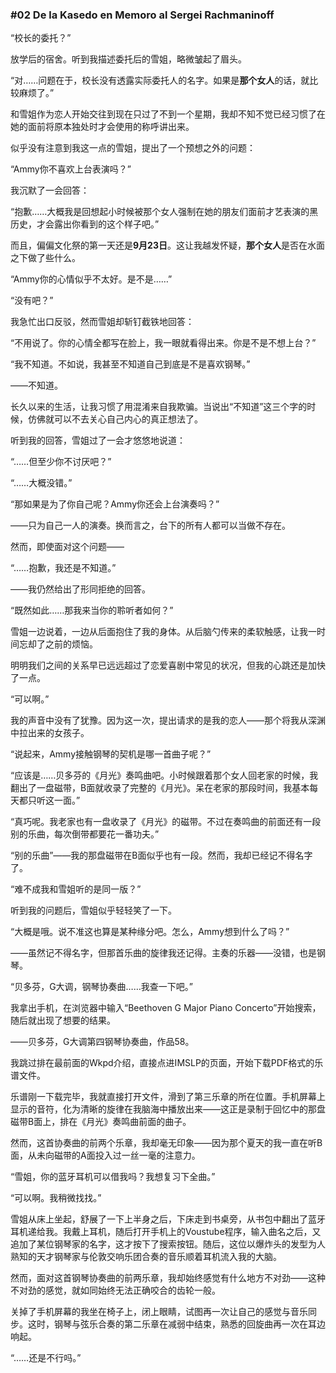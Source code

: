 ### #02 De la Kasedo en Memoro al Sergei Rachmaninoff

“校长的委托？”

放学后的宿舍。听到我描述委托后的雪姐，略微皱起了眉头。

“对……问题在于，校长没有透露实际委托人的名字。如果是**那个女人**的话，就比较麻烦了。”

和雪姐作为恋人开始交往到现在只过了不到一个星期，我却不知不觉已经习惯了在她的面前将原本独处时才会使用的称呼讲出来。

似乎没有注意到我这一点的雪姐，提出了一个预想之外的问题：

“Ammy你不喜欢上台表演吗？”

我沉默了一会回答：

“抱歉……大概我是回想起小时候被那个女人强制在她的朋友们面前才艺表演的黑历史，才会露出你看到的这个样子吧。”

而且，偏偏文化祭的第一天还是**9月23日**。这让我越发怀疑，**那个女人**是否在水面之下做了些什么。

“Ammy你的心情似乎不太好。是不是……”

“没有吧？”

我急忙出口反驳，然而雪姐却斩钉截铁地回答：

“不用说了。你的心情全都写在脸上，我一眼就看得出来。你是不是不想上台？”

“我不知道。不如说，我甚至不知道自己到底是不是喜欢钢琴。”

——不知道。

长久以来的生活，让我习惯了用混淆来自我欺骗。当说出“不知道”这三个字的时候，仿佛就可以不去关心自己内心的真正想法了。

听到我的回答，雪姐过了一会才悠悠地说道：

“……但至少你不讨厌吧？”

“……大概没错。”

“那如果是为了你自己呢？Ammy你还会上台演奏吗？”

——只为自己一人的演奏。换而言之，台下的所有人都可以当做不存在。

然而，即使面对这个问题——

“……抱歉，我还是不知道。”

——我仍然给出了形同拒绝的回答。

“既然如此……那我来当你的聆听者如何？”

雪姐一边说着，一边从后面抱住了我的身体。从后脑勺传来的柔软触感，让我一时间忘却了之前的烦恼。

明明我们之间的关系早已远远超过了恋爱喜剧中常见的状况，但我的心跳还是加快了一点。

“可以啊。”

我的声音中没有了犹豫。因为这一次，提出请求的是我的恋人——那个将我从深渊中拉出来的女孩子。

“说起来，Ammy接触钢琴的契机是哪一首曲子呢？”

“应该是……贝多芬的《月光》奏鸣曲吧。小时候跟着那个女人回老家的时候，我翻出了一盘磁带，B面就收录了完整的《月光》。呆在老家的那段时间，我基本每天都只听这一面。”

“真巧呢。我老家也有一盘收录了《月光》的磁带。不过在奏鸣曲的前面还有一段别的乐曲，每次倒带都要花一番功夫。”

“别的乐曲”——我的那盘磁带在B面似乎也有一段。然而，我却已经记不得名字了。

“难不成我和雪姐听的是同一版？”

听到我的问题后，雪姐似乎轻轻笑了一下。

“大概是哦。说不准这也算是某种缘分吧。怎么，Ammy想到什么了吗？”

——虽然记不得名字，但那首乐曲的旋律我还记得。主奏的乐器——没错，也是钢琴。

“贝多芬，G大调，钢琴协奏曲……我查一下吧。”

我拿出手机，在浏览器中输入“Beethoven G Major Piano Concerto”开始搜索，随后就出现了想要的结果。

——贝多芬，G大调第四钢琴协奏曲，作品58。

我跳过排在最前面的Wkpd介绍，直接点进IMSLP的页面，开始下载PDF格式的乐谱文件。

乐谱刚一下载完毕，我就直接打开文件，滑到了第三乐章的所在位置。手机屏幕上显示的音符，化为清晰的旋律在我脑海中播放出来——这正是录制于回忆中的那盘磁带B面上，排在《月光》奏鸣曲前面的曲子。

然而，这首协奏曲的前两个乐章，我却毫无印象——因为那个夏天的我一直在听B面，从未向磁带的A面投入过一丝一毫的注意力。

“雪姐，你的蓝牙耳机可以借我吗？我想复习下全曲。”

“可以啊。我稍微找找。”

雪姐从床上坐起，舒展了一下上半身之后，下床走到书桌旁，从书包中翻出了蓝牙耳机递给我。我戴上耳机，随后打开手机上的Voustube程序，输入曲名之后，又追加了某位钢琴家的名字，这才按下了搜索按钮。随后，这位以爆炸头的发型为人熟知的天才钢琴家与伦敦交响乐团合奏的音乐顺着耳机流入我的大脑。

然而，面对这首钢琴协奏曲的前两乐章，我却始终感觉有什么地方不对劲——这种不对劲的感觉，就如同始终无法正确咬合的齿轮一般。

关掉了手机屏幕的我坐在椅子上，闭上眼睛，试图再一次让自己的感觉与音乐同步。这时，钢琴与弦乐合奏的第二乐章在减弱中结束，熟悉的回旋曲再一次在耳边响起。

“……还是不行吗。”

